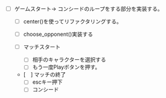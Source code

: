 - [ ] ゲームスタート-> コンシードのループをする部分を実装する。
    - [ ] center()を使ってリファクタリングする。
    - [ ] choose_opponent()実装する

    - [ ] マッチスタート
        - [ ] 相手のキャラクターを選択する
        - [ ] もう一度Playボタンを押す。
    - [　] マッチの終了
        - [ ] escキー押下 
        - [ ] コンシード

